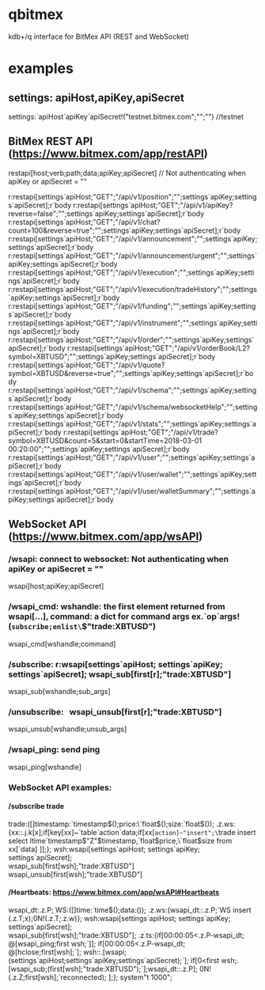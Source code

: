 # qbitmex
kdb+/q interface for BitMex API (REST and WebSocket)

# examples

## settings: apiHost,apiKey,apiSecret

settings:\`apiHost\`apiKey\`apiSecret!("testnet.bitmex.com";"";"")   //testnet

## BitMex REST API (<https://www.bitmex.com/app/restAPI>)
restapi[host;verb;path;data;apiKey;apiSecret]  // Not authenticating when apiKey or apiSecret = ""

r:restapi[settings\`apiHost;"GET";"/api/v1/position";"";settings\`apiKey;settings\`apiSecret];r\`body
r:restapi[settings\`apiHost;"GET";"/api/v1/apiKey?reverse=false";"";settings\`apiKey;settings\`apiSecret];r\`body
r:restapi[settings\`apiHost;"GET";"/api/v1/chat?count=100&reverse=true";"";settings\`apiKey;settings\`apiSecret];r\`body
r:restapi[settings\`apiHost;"GET";"/api/v1/announcement";"";settings\`apiKey;settings\`apiSecret];r\`body
r:restapi[settings\`apiHost;"GET";"/api/v1/announcement/urgent";"";settings\`apiKey;settings\`apiSecret];r\`body
r:restapi[settings\`apiHost;"GET";"/api/v1/execution";"";settings\`apiKey;settings\`apiSecret];r\`body
r:restapi[settings\`apiHost;"GET";"/api/v1/execution/tradeHistory";"";settings\`apiKey;settings\`apiSecret];r\`body
r:restapi[settings\`apiHost;"GET";"/api/v1/funding";"";settings\`apiKey;settings\`apiSecret];r\`body
r:restapi[settings\`apiHost;"GET";"/api/v1/instrument";"";settings\`apiKey;settings\`apiSecret];r\`body
r:restapi[settings\`apiHost;"GET";"/api/v1/order";"";settings\`apiKey;settings\`apiSecret];r\`body
r:restapi[settings\`apiHost;"GET";"/api/v1/orderBook/L2?symbol=XBTUSD";"";settings\`apiKey;settings\`apiSecret];r\`body
r:restapi[settings\`apiHost;"GET";"/api/v1/quote?symbol=XBTUSD&reverse=true";"";settings\`apiKey;settings\`apiSecret];r\`body
r:restapi[settings\`apiHost;"GET";"/api/v1/schema";"";settings\`apiKey;settings\`apiSecret];r\`body
r:restapi[settings\`apiHost;"GET";"/api/v1/schema/websocketHelp";"";settings\`apiKey;settings\`apiSecret];r\`body
r:restapi[settings\`apiHost;"GET";"/api/v1/stats";"";settings\`apiKey;settings\`apiSecret];r\`body
r:restapi[settings\`apiHost;"GET";"/api/v1/trade?symbol=XBTUSD&count=5&start=0&startTime=2018-03-01 00:20:00";"";settings\`apiKey;settings\`apiSecret];r\`body
r:restapi[settings\`apiHost;"GET";"/api/v1/user";"";settings\`apiKey;settings\`apiSecret];r\`body
r:restapi[settings\`apiHost;"GET";"/api/v1/user/wallet";"";settings\`apiKey;settings\`apiSecret];r\`body
r:restapi[settings\`apiHost;"GET";"/api/v1/user/walletSummary";"";settings\`apiKey;settings\`apiSecret];r\`body


## WebSocket API (<https://www.bitmex.com/app/wsAPI>)

### /wsapi: connect to websocket: Not authenticating when apiKey or apiSecret = ""
wsapi[host;apiKey;apiSecret]

### /wsapi_cmd: wshandle: the first element returned from wsapi[...], command: a dict for command args ex.\`op\`args!(`subscribe;enlist\`$"trade:XBTUSD")
wsapi_cmd[wshandle;command]

### /subscribe:  r:wsapi[settings\`apiHost; settings\`apiKey; settings\`apiSecret];  wsapi_sub[first[r];"trade:XBTUSD"]
wsapi_sub[wshandle;sub_args]

### /unsubscribe:   wsapi_unsub[first[r];"trade:XBTUSD"] 
wsapi_unsub[wshandle;unsub_args]

### /wsapi_ping: send ping
wsapi_ping[wshandle]

### WebSocket API examples:
####  /subscribe trade
trade:([]timestamp:\`timestamp$();price:\`float$();size:\`float$());
.z.ws:{xx::.j.k[x];if[key[xx]~\`table\`action\`data;if[xx[`action]~"insert";\`trade insert select ltime\`timestamp$"Z"$timestamp,\`float$price,\`float$size from xx[\`data] ]];};
wsh:wsapi[settings\`apiHost; settings\`apiKey; settings\`apiSecret];  
wsapi_sub[first[wsh];"trade:XBTUSD"]
wsapi_unsub[first[wsh];"trade:XBTUSD"]

#### /Heartbeats: https://www.bitmex.com/app/wsAPI#Heartbeats
wsapi_dt:.z.P;
WS:([]time:\`time$();data:());
.z.ws:{wsapi_dt::.z.P;\`WS insert (.z.T;x);0N!(.z.T;.z.w)};
wsh:wsapi[settings\`apiHost; settings\`apiKey; settings\`apiSecret];  
wsapi_sub[first[wsh];"trade:XBTUSD"];
.z.ts:{if[00:00:05<.z.P-wsapi_dt; @[wsapi_ping;first wsh;\`]];
    if[00:00:05<.z.P-wsapi_dt;
		@[hclose;first[wsh];\`];
        wsh::.[wsapi;(settings\`apiHost;settings\`apiKey;settings\`apiSecret);\`];
        if[0<first wsh;.[wsapi_sub;(first[wsh];"trade:XBTUSD");\`];wsapi_dt::.z.P];
        0N!(.z.Z;first[wsh];\`reconnected);
	  ];};
system"t 1000";
